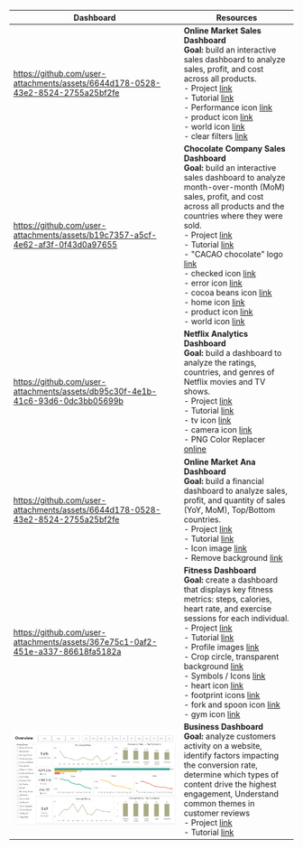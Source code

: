 <table>
   <thead>
      <th>Dashboard</th>
      <th>Resources</th>
   </thead>
   <tr>
<td width=60%>

https://github.com/user-attachments/assets/6644d178-0528-43e2-8524-2755a25bf2fe

</td>
     <td>
        <b>Online Market Sales Dashboard</b><br>
        <b>Goal:</b> build an interactive sales dashboard to analyze sales, profit, and cost across all products.<br>
        - Project <a href="https://github.com/VictoriaStetskevych/projects/tree/main/PowerBI/06_power_bi_online_market_sales"> link</a><br>
        - Tutorial <a href="https://www.youtube.com/watch?v=ASCnLj8XHww&t=2036s">link</a><br>
        - Performance icon <a href="https://www.flaticon.com/free-icon/performance_1013386">link</a><br>
        - product icon <a href="https://www.flaticon.com/free-icon/product_9252074?term=products&page=1&position=27&origin=search&related_id=9252074">link</a><br>
        - world icon <a href="https://thenounproject.com/icon/country-7254670">link</a><br>
        - clear filters <a href="https://www.flaticon.com/free-icon/clear-filter_6726840?term=clear+filters&page=1&position=64&origin=search&related_id=6726840">link</a><br>
      </td>
   </tr>
   <tr>
<td width=60%>

https://github.com/user-attachments/assets/b19c7357-a5cf-4e62-af3f-0f43d0a97655

</td>
     <td>
        <b>Chocolate Company Sales Dashboard</b><br>
        <b>Goal:</b> build an interactive sales dashboard to analyze month-over-month (MoM) sales, profit, and cost across all products and the countries where they were sold.<br>
        - Project <a href="https://github.com/VictoriaStetskevych/projects/tree/main/PowerBI/05_power_bi_sales_chocolate"> link</a><br>
        - Tutorial <a href="https://www.youtube.com/watch?v=ooJO7NW4uJU&t=6370s">link</a><br>
        - "CACAO chocolate" logo <a href="https://www.canva.com/search?q=chocolate%20logo">link</a><br>
        - checked icon 
        <a href="https://www.flaticon.com/free-icon/check_5610944?term=done&page=1&position=6&origin=search&related_id=5610944">link</a><br>
        - error icon <a href="https://www.flaticon.com/free-icon/close_9068699?term=cancell&page=1&position=41&origin=search&related_id=9068699"> link</a><br>
        - cocoa beans icon <a href="https://thenounproject.com/icon/cocoa-beans-54521">link</a><br>
        - home icon <a href="https://thenounproject.com/icon/home-7613019">link</a><br>
        - product icon <a href="https://www.flaticon.com/free-icon/product_9252074?term=products&page=1&position=27&origin=search&related_id=9252074">link</a><br>
        - world icon <a href="https://thenounproject.com/icon/country-7254670">link</a><br>
      </td>
   </tr>
   <tr>
<td width=60%>

https://github.com/user-attachments/assets/db95c30f-4e1b-41c6-93d6-0dc3bb05699b

</td>
     <td>
        <b>Netflix Analytics Dashboard</b><br>
        <b>Goal:</b> build a dashboard to analyze the ratings, countries, and genres of Netflix movies and TV shows.<br>
        - Project <a href="https://github.com/VictoriaStetskevych/projects/tree/main/PowerBI/04_power_bi_netflix"> link</a><br>
        - Tutorial <a href="https://www.youtube.com/watch?v=InYxu2h7o6I&t=121s">link</a><br>
        - tv icon <a href="https://www.flaticon.com/free-icon/youtube_15465598?term=tv&page=6&position=10&origin=search&related_id=15465598"> link</a><br>
        - camera icon <a href="https://www.flaticon.com/free-icon/camera_15762061?term=movie&page=1&position=38&origin=search&related_id=15762061">link</a><br>
        - PNG Color Replacer <a href="https://onlinepngtools.com/change-png-color">online</a><br>
      </td>
   </tr>

   <tr>
<td width=60%>

https://github.com/user-attachments/assets/6644d178-0528-43e2-8524-2755a25bf2fe

</td>
     <td>
        <b>Online Market Ana Dashboard</b><br>
        <b>Goal:</b> build a financial dashboard to analyze sales, profit, and quantity of sales (YoY, MoM), Top/Bottom countries. <br>
        - Project <a href="https://github.com/VictoriaStetskevych/projects/tree/main/PowerBI/03_power_bi_finance_dashboard"> link</a><br>
        - Tutorial <a href="https://www.youtube.com/watch?v=BLxW9ZSuuVI">link</a><br>
        - Icon image <a href="https://www.canva.com/design/DAGeV7w-amE/rjTZo8ow7WEnHoTUWRK8Xg/edit"> link</a><br>
        - Remove background <a href="https://www.remove.bg/">link</a><br>
      </td>
   </tr>




  <tr>
<td width=60%>

https://github.com/user-attachments/assets/367e75c1-0af2-451e-a337-86618fa5182a

</td>
     <td>
        <b>Fitness Dashboard</b><br>
        <b>Goal:</b> create a dashboard that displays key fitness metrics: steps, calories, heart rate, and exercise sessions for each individual. <br>
        - Project <a href="https://github.com/VictoriaStetskevych/projects/tree/main/PowerBI/02_power_bi_sport_dashboard"> link</a><br>
        - Tutorial <a href="https://www.youtube.com/watch?v=cYwioeHu_OU&t=1041s">link</a><br>
        - Profile images <a href="https://new.express.adobe.com/"> link</a><br>
        - Crop circle, transparent background <a href="https://crop-circle.imageonline.co/">link</a><br>
        - Symbols / Icons <a href="https://www.flaticon.com/">link</a><br>
        - heart icon <a href="https://www.flaticon.com/free-icons/heart" title="heart icons">link</a><br>
        - footprint icons <a href="https://www.flaticon.com/free-icons/footprint" title="footprint icons">link</a><br>
        - fork and spoon icon <a href="https://www.flaticon.com/free-icons/fork" title="fork icons">link</a><br>
        - gym icon <a href="https://www.flaticon.com/free-icons/gym" title="gym icons">link</a>
      </td>
   </tr>

   <tr>
<td width=60%>

<a href="https://github.com/VictoriaStetskevych/projects/blob/main/PowerBI/01_sql_powerBI_dashboard_ali_ahmad">
  <img src="https://github.com/VictoriaStetskevych/projects/blob/main/PowerBI/01_sql_powerBI_dashboard_ali_ahmad/images/dashboard_resize.png?raw=true">

</td>
     <td>
        <b>Business Dashboard</b><br>
        <b>Goal:</b> analyze customers activity on a website, identify factors impacting the conversion rate, determine which types of content drive the highest engagement, Understand common themes in customer reviews<br>
        - Project <a href="https://github.com/VictoriaStetskevych/projects/tree/main/PowerBI/01_sql_powerBI_dashboard_ali_ahmad"> link</a><br>
        - Tutorial <a href="https://www.youtube.com/watch?v=A6wJ-GDPX4o&list=PLMfXakCUhXsHxNShtz2ucsR69RCJqMnnd">link</a><br>
      </td>
   </tr>

</table>